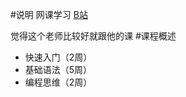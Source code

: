 #说明
网课学习
[B站](https://www.bilibili.com/video/av42408424?p=5)

觉得这个老师比较好就跟他的课
#课程概述
* 快速入门（2周）
* 基础语法（5周）
* 编程思维（2周）
